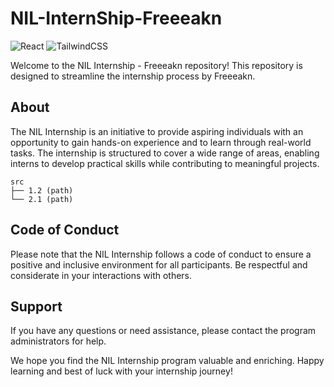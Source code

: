 # NIL-InternShip-Freeeakn

![React](https://img.shields.io/badge/react-%2320232a.svg?style=for-the-badge&logo=react&logoColor=%2361DAFB)
![TailwindCSS](https://img.shields.io/badge/tailwindcss-%2338B2AC.svg?style=for-the-badge&logo=tailwind-css&logoColor=white)

Welcome to the NIL Internship - Freeeakn repository! This repository is designed to streamline the internship process by Freeeakn.

## About

The NIL Internship is an initiative to provide aspiring individuals with an opportunity to gain hands-on experience and to learn through real-world tasks. The internship is structured to cover a wide range of areas, enabling interns to develop practical skills while contributing to meaningful projects.

    src
    ├── 1.2 (path)
    └── 2.1 (path)

## Code of Conduct

Please note that the NIL Internship follows a code of conduct to ensure a positive and inclusive environment for all participants. Be respectful and considerate in your interactions with others.

## Support

If you have any questions or need assistance, please contact the program administrators for help.

We hope you find the NIL Internship program valuable and enriching. Happy learning and best of luck with your internship journey!
